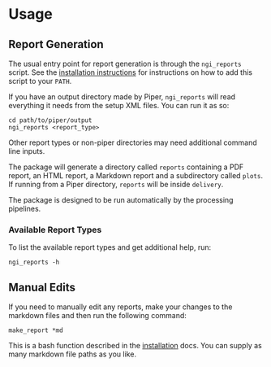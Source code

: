 # Usage

## Report Generation
The usual entry point for report generation is through the `ngi_reports` script.
See the [installation instructions](installation.md) for instructions on how
to add this script to your `PATH`.

If you have an output directory made by Piper, `ngi_reports` will read everything
it needs from the setup XML files. You can run it as so:

```
cd path/to/piper/output
ngi_reports <report_type>
```

Other report types or non-piper directories may need additional command line inputs.

The package will generate a directory called `reports` containing 
a PDF report, an HTML report, a Markdown report and a subdirectory called `plots`.
If running from a Piper directory, `reports` will be inside `delivery`.

The package is designed to be run automatically by the processing pipelines.

### Available Report Types
To list the available report types and get additional help, run:

```
ngi_reports -h
```

## Manual Edits
If you need to manually edit any reports, make your changes to the markdown
files and then run the following command:

```
make_report *md
```

This is a bash function described in the [installation](installation.md)
docs. You can supply as many markdown file paths as you like.